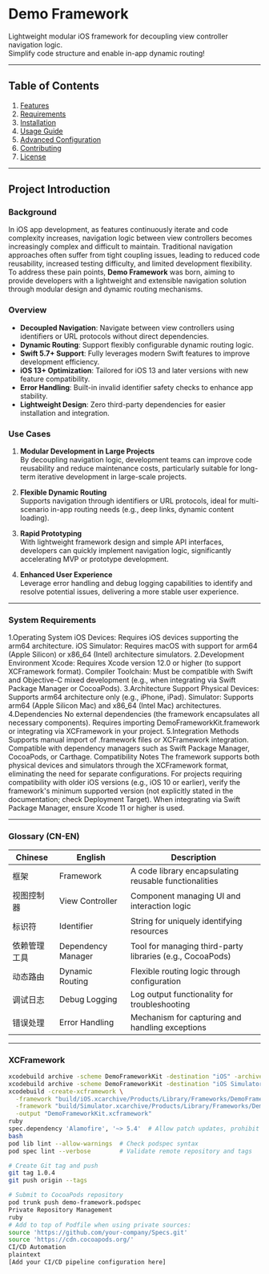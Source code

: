 # Demo Framework 

Lightweight modular iOS framework for decoupling view controller navigation logic.  
Simplify code structure and enable in-app dynamic routing!

---

## Table of Contents
1. [Features](#features)
2. [Requirements](#requirements)
3. [Installation](#installation)
4. [Usage Guide](#usage-guide)
5. [Advanced Configuration](#advanced-configuration)
6. [Contributing](#contributing)
7. [License](#license)

---

## Project Introduction <!-- by Xu Peibin -->

### Background
In iOS app development, as features continuously iterate and code complexity increases, navigation logic between view controllers becomes increasingly complex and difficult to maintain. Traditional navigation approaches often suffer from tight coupling issues, leading to reduced code reusability, increased testing difficulty, and limited development flexibility.  
To address these pain points, **Demo Framework** was born, aiming to provide developers with a lightweight and extensible navigation solution through modular design and dynamic routing mechanisms.

### Overview
- **Decoupled Navigation**: Navigate between view controllers using identifiers or URL protocols without direct dependencies.
- **Dynamic Routing**: Support flexibly configurable dynamic routing logic.
- **Swift 5.7+ Support**: Fully leverages modern Swift features to improve development efficiency.
- **iOS 13+ Optimization**: Tailored for iOS 13 and later versions with new feature compatibility.
- **Error Handling**: Built-in invalid identifier safety checks to enhance app stability.
- **Lightweight Design**: Zero third-party dependencies for easier installation and integration.

### Use Cases
1. **Modular Development in Large Projects**  
   By decoupling navigation logic, development teams can improve code reusability and reduce maintenance costs, particularly suitable for long-term iterative development in large-scale projects.
   
2. **Flexible Dynamic Routing**  
   Supports navigation through identifiers or URL protocols, ideal for multi-scenario in-app routing needs (e.g., deep links, dynamic content loading).
   
3. **Rapid Prototyping**  
   With lightweight framework design and simple API interfaces, developers can quickly implement navigation logic, significantly accelerating MVP or prototype development.

4. **Enhanced User Experience**  
   Leverage error handling and debug logging capabilities to identify and resolve potential issues, delivering a more stable user experience.

---

### System Requirements <!---by chenchengxin --->
1.Operating System
  iOS Devices: Requires iOS devices supporting the arm64 architecture.
  iOS Simulator: Requires macOS with support for arm64 (Apple Silicon) or x86_64 (Intel) architecture simulators.
2.Development Environment
  Xcode: Requires Xcode version 12.0 or higher (to support XCFramework format).
  Compiler Toolchain: Must be compatible with Swift and Objective-C mixed development (e.g., when integrating via Swift Package Manager or CocoaPods).
3.Architecture Support
  Physical Devices: Supports arm64 architecture only (e.g., iPhone, iPad).
  Simulator: Supports arm64 (Apple Silicon Mac) and x86_64 (Intel Mac) architectures.
4.Dependencies
  No external dependencies (the framework encapsulates all necessary components).
  Requires importing DemoFrameworkKit.framework or integrating via XCFramework in your project.
5.Integration Methods
  Supports manual import of .framework files or XCFramework integration.
  Compatible with dependency managers such as Swift Package Manager, CocoaPods, or Carthage.
Compatibility Notes
The framework supports both physical devices and simulators through the XCFramework format, eliminating the need for separate configurations.
For projects requiring compatibility with older iOS versions (e.g., iOS 10 or earlier), verify the framework's minimum supported version (not explicitly stated in the documentation; check Deployment Target).
When integrating via Swift Package Manager, ensure Xcode 11 or higher is used.

---
  
### Glossary (CN-EN) <!-- by Teng Jingyun -->
| Chinese       | English                  | Description                                   |
|---------------|--------------------------|-----------------------------------------------|
| 框架         | Framework               | A code library encapsulating reusable functionalities |
| 视图控制器   | View Controller         | Component managing UI and interaction logic  |
| 标识符       | Identifier              | String for uniquely identifying resources    |
| 依赖管理工具 | Dependency Manager      | Tool for managing third-party libraries (e.g., CocoaPods) |
| 动态路由     | Dynamic Routing         | Flexible routing logic through configuration |
| 调试日志     | Debug Logging           | Log output functionality for troubleshooting |
| 错误处理     | Error Handling          | Mechanism for capturing and handling exceptions |

---

### XCFramework
```bash
xcodebuild archive -scheme DemoFrameworkKit -destination "iOS" -archivePath "build/iOS"
xcodebuild archive -scheme DemoFrameworkKit -destination "iOS Simulator" -archivePath "build/Simulator"
xcodebuild -create-xcframework \
  -framework "build/iOS.xcarchive/Products/Library/Frameworks/DemoFrameworkKit.framework" \
  -framework "build/Simulator.xcarchive/Products/Library/Frameworks/DemoFrameworkKit.framework" \
  -output "DemoFrameworkKit.xcframework"
ruby
spec.dependency 'Alamofire', '~> 5.4'  # Allow patch updates, prohibit major version upgrades
bash
pod lib lint --allow-warnings  # Check podspec syntax
pod spec lint --verbose        # Validate remote repository and tags

# Create Git tag and push
git tag 1.0.4
git push origin --tags

# Submit to CocoaPods repository
pod trunk push demo-framework.podspec
Private Repository Management
ruby
# Add to top of Podfile when using private sources:
source 'https://github.com/your-company/Specs.git'
source 'https://cdn.cocoapods.org/'
CI/CD Automation
plaintext
[Add your CI/CD pipeline configuration here]
